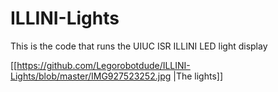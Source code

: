 # ILLINI-Lights
This is the code that runs the UIUC ISR ILLINI LED light display

[[https://github.com/Legorobotdude/ILLINI-Lights/blob/master/IMG927523252.jpg |The lights]]
